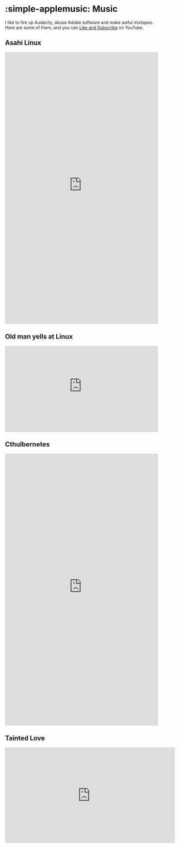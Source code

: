 # :simple-applemusic: Music

I like to fire up Audacity, abuse Adobe software and make awful mixtapes. Here are some of them, and you can [Like and Subscribe](https://youtube.com/@danslinky) on YouTube.

## Asahi Linux

<div style="position: relative; padding-top: 177.77777777777777%;">
  <iframe
    src="https://customer-b92xqclgcg8pl8e1.cloudflarestream.com/858eb88a618b787dad245a153d078c5d/iframe?preload=true&autoplay=true&poster=https%3A%2F%2Fcustomer-b92xqclgcg8pl8e1.cloudflarestream.com%2F858eb88a618b787dad245a153d078c5d%2Fthumbnails%2Fthumbnail.jpg%3Ftime%3D%26height%3D600"
    style="border: none; position: absolute; top: 0; left: 0; height: 100%; width: 100%;"
    allow="accelerometer; gyroscope; autoplay; encrypted-media; picture-in-picture;"
    allowfullscreen="true"
  ></iframe>
</div>

## Old man yells at Linux

<div style="position: relative; padding-top: 56.25%;">
  <iframe
    src="https://customer-b92xqclgcg8pl8e1.cloudflarestream.com/4bc1413beec877d466ecb47920e68d7a/iframe?poster=https%3A%2F%2Fcustomer-b92xqclgcg8pl8e1.cloudflarestream.com%2F4bc1413beec877d466ecb47920e68d7a%2Fthumbnails%2Fthumbnail.jpg%3Ftime%3D%26height%3D600&primaryColor=%23000000"
    loading="lazy"
    style="border: none; position: absolute; top: 0; left: 0; height: 100%; width: 100%;"
    allow="accelerometer; gyroscope; autoplay; encrypted-media; picture-in-picture;"
    allowfullscreen="true"
  ></iframe>
</div>

## Cthulbernetes

<div style="position: relative; padding-top: 177.77777777777777%;">
  <iframe
    src="https://customer-b92xqclgcg8pl8e1.cloudflarestream.com/4203e7c4118c5132b238c9da1228676b/iframe?preload=true&loop=true&autoplay=true&poster=https%3A%2F%2Fcustomer-b92xqclgcg8pl8e1.cloudflarestream.com%2F4203e7c4118c5132b238c9da1228676b%2Fthumbnails%2Fthumbnail.jpg%3Ftime%3D%26height%3D600&title=Cthulbernetes+by+Dan+Slinky&logo=https%3A%2F%2Frtfm.danslinky.co.uk%2Ffavicon.png&share-link=https%3A%2F%2Frtfm.danslinky.co.uk%2F&channel-link=https%3A%2F%2Fwww.danslinky.co.uk%2F"
    loading="lazy"
    style="border: none; position: absolute; top: 0; left: 0; height: 100%; width: 100%;"
    allow="accelerometer; gyroscope; autoplay; encrypted-media; picture-in-picture;"
    allowfullscreen="true"
  ></iframe>
</div>

## Tainted Love

<iframe width="560" height="315" src="https://www.youtube.com/embed/q84psZX6MbA?si=rF1WovF0xPyYnMED&amp;clip=UgkxCMuDym_6R31gQ2CZzfCrnCRQv6Dq3wad&amp;clipt=EJh1GMzmAg" title="YouTube video player" frameborder="0" allow="accelerometer; autoplay; clipboard-write; encrypted-media; gyroscope; picture-in-picture; web-share" allowfullscreen></iframe>

